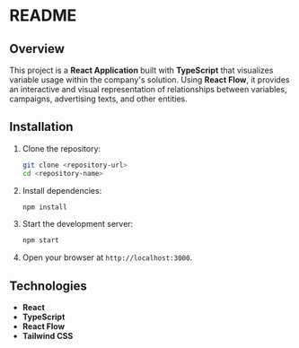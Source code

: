 # README

## Overview

This project is a **React Application** built with **TypeScript** that visualizes variable usage within the company's solution. Using **React Flow**, it provides an interactive and visual representation of relationships between variables, campaigns, advertising texts, and other entities.

## Installation

1. Clone the repository:

   ```bash
   git clone <repository-url>
   cd <repository-name>
   ```

2. Install dependencies:

   ```bash
   npm install
   ```

3. Start the development server:

   ```bash
   npm start
   ```

4. Open your browser at `http://localhost:3000`.

## Technologies

- **React**
- **TypeScript**
- **React Flow**
- **Tailwind CSS**
